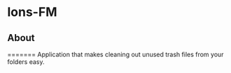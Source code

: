 # lons-FM
## About
=======
Application that makes cleaning out unused trash files from your folders easy.
